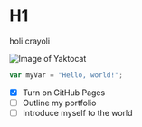 # H1
holi crayoli

![Image of Yaktocat](https://octodex.github.com/images/yaktocat.png)

``` javascript
var myVar = "Hello, world!";
```

- [X] Turn on GitHub Pages
- [ ] Outline my portfolio
- [ ] Introduce myself to the world

